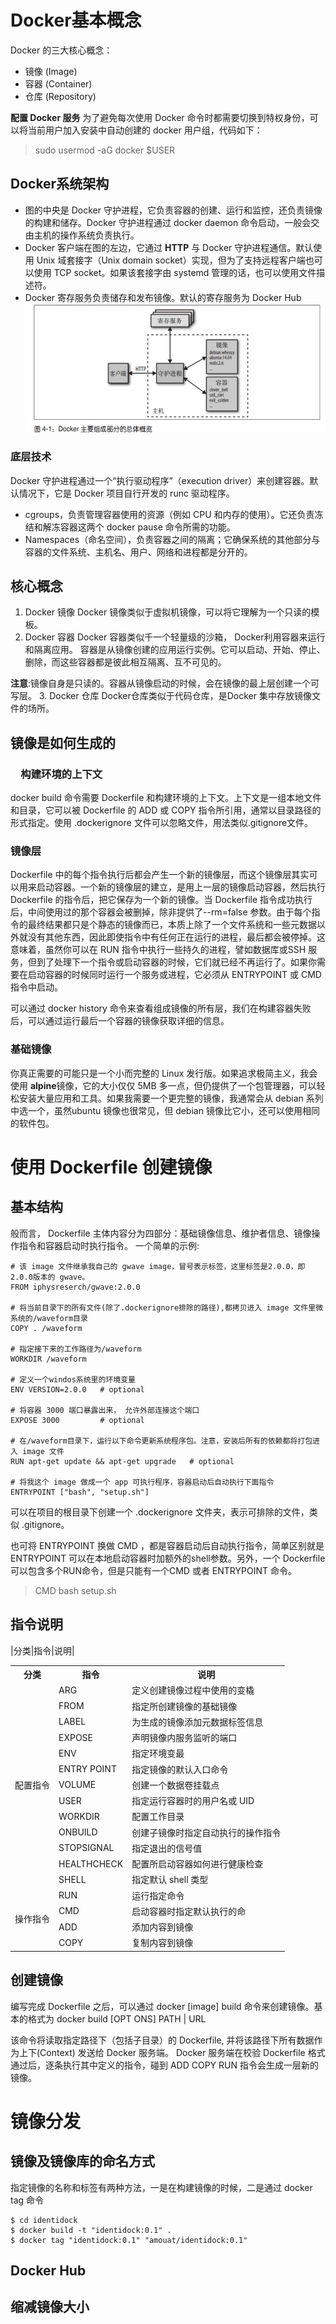 # Docker基本概念
Docker 的三大核心概念：
- 镜像 (Image)
- 容器 (Container)
- 仓库 (Repository)

**配置 Docker 服务**
为了避免每次使用 Docker 命令时都需要切换到特权身份，可以将当前用户加入安装中自动创建的 docker 用户组，代码如下：
> sudo usermod -aG docker $USER
## Docker系统架构
- 图的中央是 Docker 守护进程，它负责容器的创建、运行和监控，还负责镜像的构建和储存。Docker 守护进程通过 docker daemon 命令启动，一般会交由主机的操作系统负责执行。
-  Docker 客户端在图的左边，它通过 **HTTP** 与 Docker 守护进程通信。默认使用 Unix 域套接字（Unix domain socket）实现，但为了支持远程客户端也可以使用 TCP socket。如果该套接字由 systemd 管理的话，也可以使用文件描述符。
- Docker 寄存服务负责储存和发布镜像。默认的寄存服务为 Docker Hub
![alt text](image.png)
### 底层技术
Docker 守护进程通过一个“执行驱动程序”（execution driver）来创建容器。默认情况下，它是 Docker 项目自行开发的 runc 驱动程序。
- cgroups，负责管理容器使用的资源（例如 CPU 和内存的使用）。它还负责冻结和解冻容器这两个 docker pause 命令所需的功能。
- Namespaces（命名空间），负责容器之间的隔离；它确保系统的其他部分与容器的文件系统、主机名、用户、网络和进程都是分开的。

## 核心概念
1. Docker 镜像
Docker 镜像类似于虚拟机镜像，可以将它理解为一个只读的模板。
2. Docker 容器
Docker 容器类似千一个轻量级的沙箱， Docker利用容器来运行和隔离应用。
容器是从镜像创建的应用运行实例。它可以启动、开始、停止、删除，而这些容器都是彼此相互隔离、互不可见的。

**注意**:镜像自身是只读的。容器从镜像启动的时候，会在镜像的最上层创建一个可写层。
3. Docker 仓库
Docker仓库类似于代码仓库，是Docker 集中存放镜像文件的场所。

## 镜像是如何生成的
### 　构建环境的上下文
docker build 命令需要 Dockerfile 和构建环境的上下文。上下文是一组本地文件和目录，它可以被 Dockerfile 的 ADD 或 COPY 指令所引用，通常以目录路径的形式指定。使用 .dockerignore 文件可以忽略文件，用法类似.gitignore文件。

### 镜像层
Dockerfile 中的每个指令执行后都会产生一个新的镜像层，而这个镜像层其实可以用来启动容器。一个新的镜像层的建立，是用上一层的镜像启动容器，然后执行 Dockerfile 的指令后，把它保存为一个新的镜像。当 Dockerfile 指令成功执行后，中间使用过的那个容器会被删掉，除非提供了--rm=false 参数。由于每个指令的最终结果都只是个静态的镜像而已，本质上除了一个文件系统和一些元数据以外就没有其他东西，因此即使指令中有任何正在运行的进程，最后都会被停掉。这意味着，虽然你可以在 RUN 指令中执行一些持久的进程，譬如数据库或SSH 服务，但到了处理下一个指令或启动容器的时候，它们就已经不再运行了。如果你需要在启动容器的时候同时运行一个服务或进程，它必须从 ENTRYPOINT 或 CMD 指令中启动。

可以通过 docker history 命令来查看组成镜像的所有层，我们在构建容器失败后，可以通过运行最后一个容器的镜像获取详细的信息。
### 基础镜像
你真正需要的可能只是一个小而完整的 Linux 发行版。如果追求极简主义，我会使用 **alpine**镜像，它的大小仅仅 5MB 多一点，但仍提供了一个包管理器，可以轻松安装大量应用和工具。如果我需要一个更完整的镜像，我通常会从 debian 系列中选一个，虽然ubuntu 镜像也很常见，但 debian 镜像比它小，还可以使用相同的软件包。
# 使用 Dockerfile 创建镜像
## 基本结构
般而言， Dockerfile 主体内容分为四部分：基础镜像信息、维护者信息、镜像操作指令和容器启动时执行指令。
一个简单的示例:

```shell
# 该 image 文件继承我自己的 gwave image，冒号表示标签，这里标签是2.0.0，即2.0.0版本的 gwave。
FROM iphysreserch/gwave:2.0.0

# 将当前目录下的所有文件(除了.dockerignore排除的路径),都拷贝进入 image 文件里微系统的/waveform目录
COPY . /waveform

# 指定接下来的工作路径为/waveform
WORKDIR /waveform

# 定义一个windos系统里的环境变量
ENV VERSION=2.0.0	# optional

# 将容器 3000 端口暴露出来， 允许外部连接这个端口
EXPOSE 3000			# optional

# 在/waveform目录下，运行以下命令更新系统程序包。注意，安装后所有的依赖都将打包进入 image 文件
RUN apt-get update && apt-get upgrade	# optional

# 将我这个 image 做成一个 app 可执行程序，容器启动后自动执行下面指令
ENTRYPOINT ["bash", "setup.sh"]

```
可以在项目的根目录下创建一个 .dockerignore 文件夹，表示可排除的文件，类似 .gitignore。

也可将 ENTRYPOINT 换做 CMD ，都是容器启动后自动执行指令，简单区别就是 ENTRYPOINT 可以在本地启动容器时加额外的shell参数。另外，一个 Dockerfile 可以包含多个RUN命令，但是只能有一个CMD 或者 ENTRYPOINT 命令。
>CMD bash setup.sh


##  指令说明
|分类|指令|说明|
<table>
    <tr>
        <th>分类</th>
        <th >指令</th>
       <th >说明</th>
       <!-- <th colspan="2">Header 2 &amp; 3 Combined</th> -->
    </tr>
    <tr>
        <td rowspan="14">配置指令</td>
    </tr>
    <tr>
    <td>ARG</td>
    <td>定义创建镜像过程中使用的变橇</td>
    </tr>
    <tr>
    <td>FROM</td>
    <td>指定所创建镜像的基础镜像</td>
    </tr>
    <tr>
    <td>LABEL</td>
    <td>为生成的镜像添加元数据标签信息</td>
    </tr>
    <tr>
    <td>EXPOSE</td>
    <td>声明镜像内服务监听的端口</td>
    </tr>
    <tr>
    <td>ENV</td>
    <td>指定环境变最</td>
    </tr>
    <tr>
    <td>ENTRY POINT </td>
    <td>指定镜像的默认入口命令</td>
    </tr>
    <tr>
    <td>VOLUME</td>
    <td>创建一个数据卷挂载点</td>
    </tr>
    <tr>
    <td>USER</td>
    <td>指定运行容器时的用户名或 UID</td>
    </tr>
    <tr>
    <td>WORKDIR </td>
    <td>配置工作目录</td>
    </tr>
    <tr>
    <td>ONBUILD </td>
    <td>创建子镜像时指定自动执行的操作指令</td>
    </tr>
    <tr>
    <td>STOPSIGNAL </td>
    <td>指定退出的信号值</td>
    </tr>
    <tr>
    <td>HEALTHCHECK</td>
    <td>配置所启动容器如何进行健康检查</td>
    </tr>
    <td>SHELL</td>
    <td>指定默认 shell 类型</td>
    </tr>
       <tr>
        <td rowspan="4">操作指令</td>
        <td>RUN </td>
        <td>运行指定命令</td>
    </tr>
    </tr>
       <tr>
        <td>CMD</td>
        <td>启动容器时指定默认执行的命</td>
    </tr>
    </tr>
       <tr>
        <td>ADD</td>
        <td>添加内容到镜像</td>
    </tr>
    </tr>
       <tr>
        <td>COPY</td>
        <td>复制内容到镜像</td>
    </tr>
</table>

 ## 创建镜像
编写完成 Dockerfile 之后，可以通过 docker [image] build 命令来创建镜像。基本的格式为 docker build [OPT ONS] PATH | URL 

该命令将读取指定路径下（包括子目录）的 Dockerfile, 并将该路径下所有数据作为上下(Context) 发送给 Docker 服务端。 Docker 服务端在校验 Dockerfile 格式通过后，逐条执行其中定义的指令，碰到 ADD COPY RUN 指令会生成一层新的镜像。

# 镜像分发

## 镜像及镜像库的命名方式 
指定镜像的名称和标签有两种方法，一是在构建镜像的时候，二是通过 docker tag 命令
```shell
$ cd identidock
$ docker build -t "identidock:0.1" . 
$ docker tag "identidock:0.1" "amouat/identidock:0.1" 
``` 
## Docker Hub

## 缩减镜像大小
